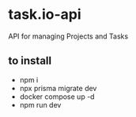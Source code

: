 # task.io-api
API for managing Projects and Tasks

## to install

- npm i
- npx prisma migrate dev
- docker compose up -d
- npm run dev